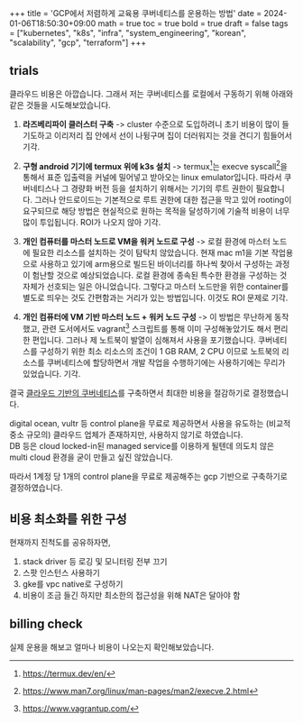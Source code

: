 +++
title = 'GCP에서 저렴하게 교육용 쿠버네티스를 운용하는 방법'
date = 2024-01-06T18:50:30+09:00
math = true
toc = true
bold = true
draft = false
tags = ["kubernetes", "k8s", "infra", "system_engineering", "korean", "scalability", "gcp", "terraform"]
+++

## trials

클라우드 비용은 아깝습니다. 그래서 저는 쿠버네티스를 로컬에서 구동하기 위해 아래와 같은 것들을 시도해보았습니다.

1. **라즈베리파이 클러스터 구축** -> cluster 수준으로 도입하려니 초기 비용이 많이 들기도하고 이리저리 집 안에서 선이 나뒹구며 집이 더러워지는 것을 견디기 힘들어서 기각.

2. **구형 android 기기에 termux 위에 k3s 설치** -> termux[^1]는 execve syscall[^2]을 통해서 표준 입출력을 커널에 밀어넣고 받아오는 linux emulator입니다. 따라서 쿠버네티스나 그 경량화 버전 등을 설치하기 위해서는 기기의 루트 권한이 필요합니다. 그러나 안드로이드는 기본적으로 루트 권한에 대한 접근을 막고 있어 rooting이 요구되므로 해당 방법은 현실적으로 원하는 목적을 달성하기에 기술적 비용이 너무 많이 투입됩니다. ROI가 나오지 않아 기각.

3. **개인 컴퓨터를 마스터 노드로 VM을 워커 노드로 구성** -> 로컬 환경에 마스터 노드에 필요한 리소스를 설치하는 것이 탐탁치 않았습니다. 현재 mac m1을 기본 작업용으로 사용하고 있기에 arm용으로 빌드된 바이너리를 하나씩 찾아서 구성하는 과정이 험난할 것으로 예상되었습니다. 로컬 환경에 종속된 특수한 환경을 구성하는 것 자체가 선호되는 일은 아니었습니다. 그렇다고 마스터 노드만을 위한 container를 별도로 띄우는 것도 간편함과는 거리가 있는 방법입니다. 이것도 ROI 문제로 기각.

4. **개인 컴퓨터에 VM 기반 마스터 노드 + 워커 노드 구성** -> 이 방법은 무난하게 동작했고, 관련 도서에서도 vagrant[^3] 스크립트를 통해 이미 구성해놓았기도 해서 편리한 편입니다. 그러나 제 노트북이 발열이 심해져서 사용을 포기했습니다. 쿠버네티스를 구성하기 위한 최소 리소스의 조건이 1 GB RAM, 2 CPU 이므로 노트북의 리소스를 쿠버네티스에 할당하면서 개발 작업을 수행하기에는 사용하기에는 무리가 있었습니다. 기각.

[^1]: https://termux.dev/en/
[^2]: https://www.man7.org/linux/man-pages/man2/execve.2.html
[^3]: https://www.vagrantup.com/

결국 <u>클라우드 기반의 쿠버네티스</u>를 구축하면서 최대한 비용을 절감하기로 결정했습니다.

digital ocean, vultr 등 control plane을 무료로 제공하면서 사용을 유도하는 (비교적 중소 규모의) 클라우드 업체가 존재하지만, 사용하지 않기로 하였습니다.  
DB 등은 cloud locked-in된 managed service를 이용하게 될텐데 의도치 않은 multi cloud 환경을 굳이 만들고 싶진 않았습니다.

따라서 1계정 당 1개의 control plane을 무료로 제공해주는 gcp 기반으로 구축하기로 결정하였습니다.

## 비용 최소화를 위한 구성

현재까지 진척도를 공유하자면,

1. stack driver 등 로깅 및 모니터링 전부 끄기
2. 스팟 인스턴스 사용하기
3. gke를 vpc native로 구성하기
4. 비용이 조금 들긴 하지만 최소한의 접근성을 위해 NAT은 달아야 함

## billing check

실제 운용을 해보고 얼마나 비용이 나오는지 확인해보았습니다.
